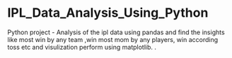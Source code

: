 # IPL_Data_Analysis_Using_Python
Python project - Analysis of the ipl data using pandas and find the insights like  most win by any team ,win most mom by any players, win according toss etc and visulization perform using matplotlib.  .
